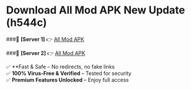 # Download All Mod APK New Update (h544c)  



###🔹 **[Server 1]** 👉 [All Mod APK](https://apkcomod.com?title=All_Mod_APK) 

###🔹 **[Server 2]** 👉 [All Mod APK](https://apkcomod.com?title=All_Mod_APK)  

✅ **Fast & Safe – No redirects, no fake links  
✅ **100% Virus-Free & Verified** – Tested for security  
✅ **Premium Features Unlocked** – Enjoy full access  


